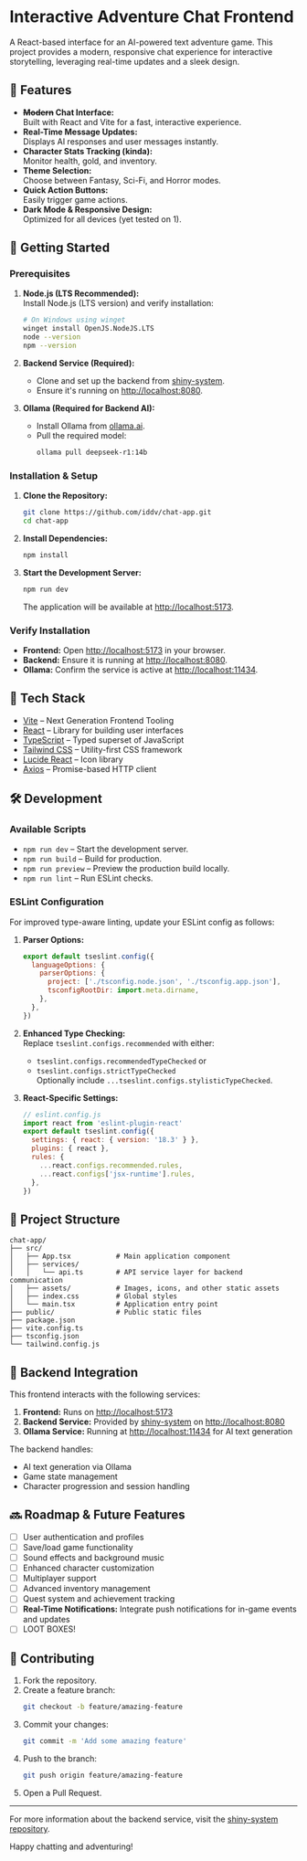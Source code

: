 # Interactive Adventure Chat Frontend

A React-based interface for an AI-powered text adventure game. This project provides a modern, responsive chat experience for interactive storytelling, leveraging real-time updates and a sleek design.

## 🌟 Features

- **~~Modern~~ Chat Interface:**  
  Built with React and Vite for a fast, interactive experience.
- **Real-Time Message Updates:**  
  Displays AI responses and user messages instantly.
- **Character Stats Tracking (kinda):**  
  Monitor health, gold, and inventory.
- **Theme Selection:**  
  Choose between Fantasy, Sci-Fi, and Horror modes.
- **Quick Action Buttons:**  
  Easily trigger game actions.
- **Dark Mode & Responsive Design:**  
  Optimized for all devices (yet tested on 1).

## 🚀 Getting Started

### Prerequisites

1. **Node.js (LTS Recommended):**  
   Install Node.js (LTS version) and verify installation:
   ```bash
   # On Windows using winget
   winget install OpenJS.NodeJS.LTS
   node --version
   npm --version
   ```

2. **Backend Service (Required):**  
   - Clone and set up the backend from [shiny-system](https://github.com/iddv/shiny-system).  
   - Ensure it's running on [http://localhost:8080](http://localhost:8080).

3. **Ollama (Required for Backend AI):**  
   - Install Ollama from [ollama.ai](https://ollama.ai/).  
   - Pull the required model:
     ```bash
     ollama pull deepseek-r1:14b
     ```

### Installation & Setup

1. **Clone the Repository:**
   ```bash
   git clone https://github.com/iddv/chat-app.git
   cd chat-app
   ```

2. **Install Dependencies:**
   ```bash
   npm install
   ```

3. **Start the Development Server:**
   ```bash
   npm run dev
   ```
   The application will be available at [http://localhost:5173](http://localhost:5173).

### Verify Installation

- **Frontend:** Open [http://localhost:5173](http://localhost:5173) in your browser.
- **Backend:** Ensure it is running at [http://localhost:8080](http://localhost:8080).
- **Ollama:** Confirm the service is active at [http://localhost:11434](http://localhost:11434).

## 🔧 Tech Stack

- [Vite](https://vitejs.dev/) – Next Generation Frontend Tooling
- [React](https://reactjs.org/) – Library for building user interfaces
- [TypeScript](https://www.typescriptlang.org/) – Typed superset of JavaScript
- [Tailwind CSS](https://tailwindcss.com/) – Utility-first CSS framework
- [Lucide React](https://lucide.dev/) – Icon library
- [Axios](https://axios-http.com/) – Promise-based HTTP client

## 🛠️ Development

### Available Scripts

- `npm run dev` – Start the development server.
- `npm run build` – Build for production.
- `npm run preview` – Preview the production build locally.
- `npm run lint` – Run ESLint checks.

### ESLint Configuration

For improved type-aware linting, update your ESLint config as follows:

1. **Parser Options:**
   ```js
   export default tseslint.config({
     languageOptions: {
       parserOptions: {
         project: ['./tsconfig.node.json', './tsconfig.app.json'],
         tsconfigRootDir: import.meta.dirname,
       },
     },
   })
   ```

2. **Enhanced Type Checking:**  
   Replace `tseslint.configs.recommended` with either:
   - `tseslint.configs.recommendedTypeChecked` or
   - `tseslint.configs.strictTypeChecked`  
   Optionally include `...tseslint.configs.stylisticTypeChecked`.

3. **React-Specific Settings:**
   ```js
   // eslint.config.js
   import react from 'eslint-plugin-react'
   export default tseslint.config({
     settings: { react: { version: '18.3' } },
     plugins: { react },
     rules: {
       ...react.configs.recommended.rules,
       ...react.configs['jsx-runtime'].rules,
     },
   })
   ```

## 📁 Project Structure

```
chat-app/
├── src/
│   ├── App.tsx           # Main application component
│   ├── services/
│   │   └── api.ts        # API service layer for backend communication
│   ├── assets/           # Images, icons, and other static assets
│   ├── index.css         # Global styles
│   └── main.tsx          # Application entry point
├── public/               # Public static files
├── package.json
├── vite.config.ts
├── tsconfig.json
└── tailwind.config.js
```

## 🔌 Backend Integration

This frontend interacts with the following services:

1. **Frontend:** Runs on [http://localhost:5173](http://localhost:5173)
2. **Backend Service:** Provided by [shiny-system](https://github.com/iddv/shiny-system) on [http://localhost:8080](http://localhost:8080)
3. **Ollama Service:** Running at [http://localhost:11434](http://localhost:11434) for AI text generation

The backend handles:
- AI text generation via Ollama
- Game state management
- Character progression and session handling

## 🔜 Roadmap & Future Features

- [ ] User authentication and profiles
- [ ] Save/load game functionality
- [ ] Sound effects and background music
- [ ] Enhanced character customization
- [ ] Multiplayer support
- [ ] Advanced inventory management
- [ ] Quest system and achievement tracking
- [ ] **Real-Time Notifications:** Integrate push notifications for in-game events and updates
- [ ] LOOT BOXES!

## 🤝 Contributing

1. Fork the repository.
2. Create a feature branch:
   ```bash
   git checkout -b feature/amazing-feature
   ```
3. Commit your changes:
   ```bash
   git commit -m 'Add some amazing feature'
   ```
4. Push to the branch:
   ```bash
   git push origin feature/amazing-feature
   ```
5. Open a Pull Request.

---

For more information about the backend service, visit the [shiny-system repository](https://github.com/iddv/shiny-system).

Happy chatting and adventuring!